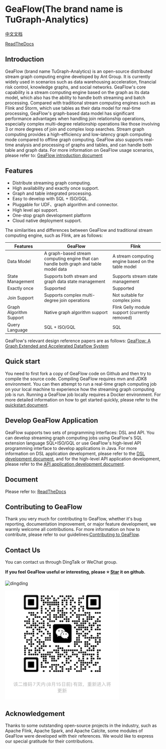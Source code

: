 # GeaFlow(The brand name is TuGraph-Analytics)

[中文文档](README_cn.md) 

[ReadTheDocs](https://tugraph-analytics.readthedocs.io/en/latest/docs-cn/introduction/)
<!--intro-start-->
## Introduction
GeaFlow (brand name TuGraph-Analytics) is an open-source distributed stream graph computing engine developed 
by Ant Group. It is currently widely used in scenarios such as data warehousing acceleration, financial risk
control, knowledge graphs, and social networks. GeaFlow's core capability is a stream computing engine based
on the graph as its data model, which also has the ability to handle both streaming and batch processing. 
Compared with traditional stream computing engines such as Flink and Storm, which use tables as their data
model for real-time processing, GeaFlow's graph-based data model has significant performance advantages when
handling join relationship operations, especially complex multi-degree relationship operations like those 
involving 3 or more degrees of join and complex loop searches. Stream graph computing provides a high-efficiency 
and low-latency graph computing mode compared to offline graph computing. GeaFlow also supports real-time analysis 
and processing of graphs and tables, and can handle both table and graph data. For more information on GeaFlow usage scenarios, 
please refer to: [GeaFlow introduction document](docs/docs-en/introduction.md)

## Features

* Distribute streaming graph computing.
* High availability and exactly once support.
* Graph and table integrated processing.
* Easy to develop with SQL + ISO/GQL.
* Pluggable for UDF、graph algorithm and connector.
* High level api support.
* One-stop graph development platform
* Cloud native deployment support.

The similarities and differences between GeaFlow and traditional stream computing engine, such as Flink, are as follows:

| Features | GeaFlow | Flink |
| -------- | -------- | -------- |
|  Data Model    | A graph-based stream computing engine that can handle both graph and table model data     | A stream computing engine based on the table model     |
| State Management | Supports both stream and graph data state management | Supports stream state management |
| Exactly once |Supported | Supported|
| Join Support | Supports complex multi-degree join operations | Not suitable for complex joins |
| Graph Algorithm Support| Native graph algorithm support | Flink Gelly module support (currently removed)|
| Query Language| SQL + ISO/GQL| SQL |

GeaFlow's relevant design reference papers are as follows: [GeaFlow: A Graph Extended and Accelerated Dataflow
System](https://dl.acm.org/doi/abs/10.1145/3589771)

## Quick start
You need to first fork a copy of GeaFlow code on Github and then try to compile the source code. Compiling GeaFlow 
requires mvn and JDK8 environment. You can then attempt to run a real-time graph computing job on your local machine 
to experience how the streaming graph computing job is run. Running a GeaFlow job locally requires a Docker 
environment. For more detailed information on how to get started quickly, please refer to the [quickstart document](docs/docs-en/quick_start.md).

## Develop GeaFlow Application
GeaFlow supports two sets of programming interfaces: DSL and API. You can develop streaming graph computing jobs 
using GeaFlow's SQL extension language SQL+ISO/GQL or use GeaFlow's high-level API programming interface to develop 
applications in Java. For more information on DSL application development, please refer to the [DSL development 
document](docs/docs-en/application-development/dsl/overview.md), and for the high-level API application development, please refer to the [API application development document](docs/docs-en/application-development/api/overview.md).

## Document

Please refer to:  [ReadTheDocs](https://tugraph-analytics.readthedocs.io/en/latest/docs-cn/introduction/)

## Contributing to GeaFlow
Thank you very much for contributing to GeaFlow, whether it's bug reporting, documentation improvement, or major 
feature development, we warmly welcome all contributions. For more information on how to contribute, please refer to 
our guidelines:[Contributing to GeaFlow](docs/docs-en/contribution.md).

## Contact Us
You can contact us through DingTalk or WeChat group.

**If you feel GeaFlow useful or interesting, please ⭐️ [Star](https://github.com/TuGraph-family/tugraph-analytics) 
it on github.**

![dingding](docs/static/img/dingding.png)

![wechat](docs/static/img/wechat.png)
## Acknowledgement
Thanks to some outstanding open-source projects in the industry, such as Apache Flink, Apache Spark, and Apache Calcite, some modules of GeaFlow were developed with their references. We would like to express our special gratitude for their contributions.
<!--intro-end-->